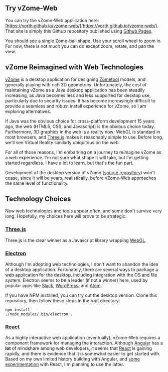 ## Try vZome-Web

You can try the vZome-Web application here:
[https://vorth.github.io/vzome-web/](https://vorth.github.io/vzome-web/).
That site is simply this Github repository published using [Github Pages](https://pages.github.com/).

You should see a single Zome-ball shape.  Use your scroll wheel to zoom in.  For now, there is not much you can do except zoom, rotate, and pan the view.


## vZome Reimagined with Web Technologies

[vZome](http://vzome.com) is a desktop application for designing [Zometool](http://zometool.com) models, and generally playing with rich 3D geometries.  Unfortunately, the cost of maintaining vZome as a Java desktop application has been steadily increasing, as Java becomes less and less supported for desktop use, particularly due to security issues.  It has become increasingly difficult to provide a seamless and robust install experience for vZome, so I am exploring alternatives.

If Java was the obvious choice for cross-platform development 15 years ago, the web (HTML5, CSS, and Javascript) is the obvious choice today.  Furthermore, 3D graphics in the web is a reality now; WebGL is standard in most browsers, and [Three.js](https://threejs.org/) makes it reasonably simple to use.  Before long, we'll see Virtual Reality similarly ubiquitous on the web.

For all of those reasons, I'm embarking on a journey to reimagine vZome as a web experience.  I'm not sure what shape it will take, but I'm getting started regardless.  I have a lot to learn, but that's the fun part.

Development of the desktop version of vZome ([source repository](https://github.com/vorth/vzome-desktop/)) won't cease, since it will be years, realistically, before vZome-Web approaches the same level of functionality.

## Technology Choices

New web technologies and tools appear often, and some don't survive very long.  Hopefully, my choices here will prove to be strategic.

### [Three.js](https://threejs.org/)

Three.js is the clear winner as a Javascript library wrapping [WebGL](https://get.webgl.org/).

### [Electron](http://electron.atom.io/)

Although I'm adopting web technologies, I don't want to abandon the idea of a desktop application.
Fortunately, there are several ways to package a web application for the desktop, including integration with the OS and file system.  Electron seems to be a leader (if not a winner) here, used by popular apps like [Slack](https://slack.com/), [WordPress](https://desktop.wordpress.com/), and [Atom](https://atom.io/).

If you have NPM installed, you can try out the desktop version.
Clone this repository, then follow these steps in the root directory:

```
npm install
./node_modules/.bin/electron .
```

### [React](https://facebook.github.io/react/)

As a highly interactive web application (eventually), vZome-Web requires a component framework
for managing the interaction.  Although [Angular](https://angular.io/) has a **lot** of mindshare
among web developers, it seems that [React](https://facebook.github.io/react/) is gaining rapidly, and there is evidence that it is somewhat easier to get started with.  Based on my own limited history building with Angular, and
[some experimentation](https://codepen.io/scottvorthmann/) with React, I'm planning to use the latter.




